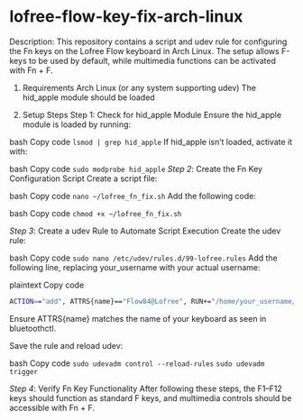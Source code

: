 # lofree-flow-key-fix-arch-linux

Description: This repository contains a script and udev rule for configuring the Fn keys on the Lofree Flow keyboard in Arch Linux. The setup allows F-keys to be used by default, while multimedia functions can be activated with Fn + F.

1. Requirements
Arch Linux (or any system supporting udev)
The hid_apple module should be loaded

2. Setup Steps
Step 1: Check for hid_apple Module
Ensure the hid_apple module is loaded by running:

bash
Copy code
`lsmod | grep hid_apple`
If hid_apple isn’t loaded, activate it with:

bash
Copy code 
`sudo modprobe hid_apple`
*Step 2*: Create the Fn Key Configuration Script
Create a script file:

bash
Copy code
`nano ~/lofree_fn_fix.sh`
Add the following code: 

bash
Copy code
`chmod +x ~/lofree_fn_fix.sh` 

*Step 3*: Create a udev Rule to Automate Script Execution
Create the udev rule:

bash
Copy code
`sudo nano /etc/udev/rules.d/99-lofree.rules`
Add the following line, replacing your_username with your actual username:

plaintext
Copy code
```zsh
ACTION=="add", ATTRS{name}=="Flow84@Lofree", RUN+="/home/your_username/lofree_fn_fix.sh"
```
Ensure ATTRS{name} matches the name of your keyboard as seen in bluetoothctl.

Save the rule and reload udev:

bash
Copy code
`sudo udevadm control --reload-rules`
`sudo udevadm trigger`

*Step 4*: Verify Fn Key Functionality
After following these steps, the F1–F12 keys should function as standard F keys, and multimedia controls should be accessible with Fn + F.
